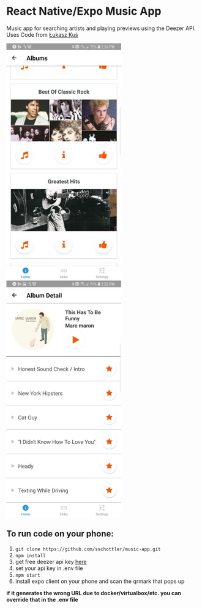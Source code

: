 # React Native/Expo Music App

Music app for searching artists and playing previews using the Deezer API. Uses Code from  [Łukasz Kuś]([ttps://www.udemy.com/react-native-quickstart-build-real-app-with-deezer-api/](https://github.com/lukaszkus/react-native-music-app))

![Artist Search](albumsearch.jpg) ![Album Details](albumdetails.jpg)


## To run code on your phone:

1. `git clone https://github.com/sschottler/music-app.git`
2. `npm install`
3. get free deezer api key [here](https://market.mashape.com/deezerdevs/deezer-1)
4. set your api key in .env file
5. `npm start`
6. install expo client on your phone and scan the qrmark that pops up

**if it generates the wrong URL due to docker/virtualbox/etc. you can override that in the .env file**


